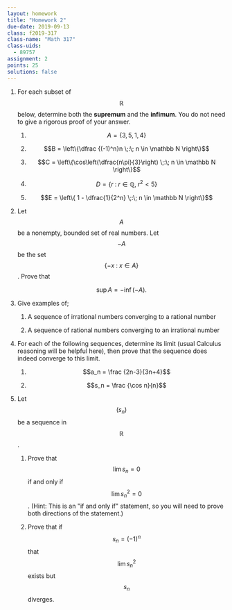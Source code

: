 ```yaml
---
layout: homework
title: "Homework 2"
due-date: 2019-09-13
class: f2019-317
class-name: "Math 317"
class-uids: 
  - 89757
assignment: 2
points: 25
solutions: false
---
```


1.  For each subset of $$\mathbb R$$ below, determine both the
    **supremum** and the **infimum**. You do not need to give a rigorous proof of your answer.
    
    1.  $$A = \{ 3, 5, 1, 4 \}$$
    
    2.  $$B = \left\{\dfrac {(-1)^n}n \;:\; n \in \mathbb N \right\}$$
    
    3.  $$C = \left\{\cos\left(\dfrac{n\pi}{3}\right) \;:\; n \in \mathbb N \right\}$$
    
    4.  $$D = \{ r \;:\; r \in \mathbb Q,\; r^2 < 5 \}$$
    
    5.  $$E = \left\{ 1 - \dfrac{1}{2^n} \;:\; n \in \mathbb N \right\}$$


2.  Let $$A$$ be a nonempty, bounded set of real numbers. Let
    $$-A$$ be the set $$\{ -x \;:\; x \in A \}$$. Prove that
    
    $$
    \sup A = -\inf(-A).
    $$

3.  Give examples of;

    1.  A sequence of irrational numbers converging to a rational number
    
    2.  A sequence of rational numbers converging to an irrational number

4.  For each of the following sequences, determine its limit (usual Calculus
    reasoning will be helpful here), then prove that the sequence does indeed
    converge to this limit.

    1.  $$a_n = \frac {2n-3}{3n+4}$$
   
    2.  $$s_n = \frac {\cos n}{n}$$

5.  Let $$(s_n)$$ be a sequence in $$\mathbb R$$. 

    1.  Prove that $$\lim{s_n} = 0$$ if and only if 
        $$\lim{ s_n^2 } = 0$$. (Hint:
        This is an "if and only if" statement, so you will need to prove both
        directions of the statement.)

    2.  Prove that if $$s_n = (-1)^n$$ that 
        $$\lim{s_n^2}$$ exists but $$s_n$$ diverges.
